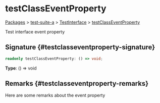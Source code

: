 # testClassEventProperty

[Packages](/) > [test-suite-a](/test-suite-a/) > [TestInterface](/test-suite-a/testinterface-interface/) > [testClassEventProperty](/test-suite-a/testinterface-interface/testclasseventproperty-propertysignature)

Test interface event property

## Signature {#testclasseventproperty-signature}

```typescript
readonly testClassEventProperty: () => void;
```

**Type**: () => void

## Remarks {#testclasseventproperty-remarks}

Here are some remarks about the event property
